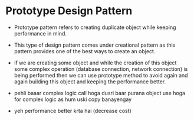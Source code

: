 # Prototype Design Pattern

- Prototype pattern refers to creating duplicate object while keeping performance in mind.

- This type of design pattern comes under creational pattern as this pattern provides one of the best ways to create an object.

- if we are creating some object and while the creation of this object some complex operation (database connection, network connection) is being performed then we can use prototype method to avoid again and again building this object and keeping the performance better.
- pehli baaar complex logic call hoga dusri baar purana object use hoga for complex logic as hum uski copy banayengay

- yeh performance better krta hai (decrease cost)
